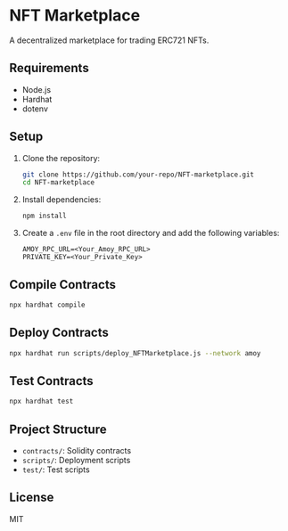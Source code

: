 # NFT Marketplace

A decentralized marketplace for trading ERC721 NFTs.

## Requirements

- Node.js
- Hardhat
- dotenv

## Setup

1. Clone the repository:

   ```sh
   git clone https://github.com/your-repo/NFT-marketplace.git
   cd NFT-marketplace
   ```

2. Install dependencies:

   ```sh
   npm install
   ```

3. Create a `.env` file in the root directory and add the following variables:
   ```plaintext
   AMOY_RPC_URL=<Your_Amoy_RPC_URL>
   PRIVATE_KEY=<Your_Private_Key>
   ```

## Compile Contracts

```sh
npx hardhat compile
```

## Deploy Contracts

```sh
npx hardhat run scripts/deploy_NFTMarketplace.js --network amoy
```

## Test Contracts

```sh
npx hardhat test
```

## Project Structure

- `contracts/`: Solidity contracts
- `scripts/`: Deployment scripts
- `test/`: Test scripts

## License

MIT
